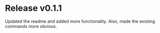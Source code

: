 # Release v0.1.1

Updated the readme and added more functionality. Also, made the existing commands more obvious.
